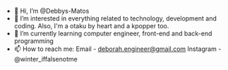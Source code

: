 - 👋 Hi, I’m @Debbys-Matos
- 👀 I’m interested in everything related to technology, development and coding. Also, I'm a otaku by heart and a kpopper too.
- 🌱 I’m currently learning computer engineer, front-end and back-end programming
- 📫 How to reach me: Email - deborah.engineer@gmail.com  Instagram - @winter_iffalsenotme

<!---
Debbys-Matos/Debbys-Matos is a ✨ special ✨ repository because its `README.md` (this file) appears on your GitHub profile.
You can click the Preview link to take a look at your changes.
--->

